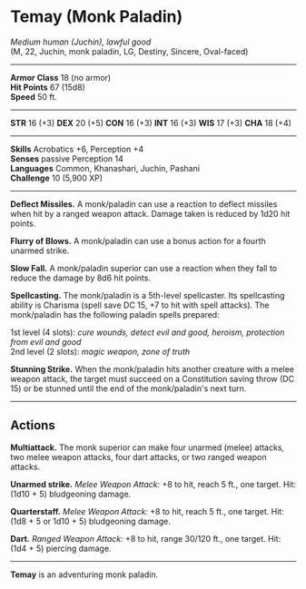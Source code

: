 # Temay (Monk Paladin)

_Medium human (Juchin), lawful good_  
(M, 22, Juchin, monk paladin, LG, Destiny, Sincere, Oval-faced)  

---

**Armor Class** 18 (no armor)  
**Hit Points** 67 (15d8)  
**Speed** 50 ft.  

---

**STR** 16 (+3) **DEX** 20 (+5) **CON** 16 (+3) **INT** 16 (+3) **WIS** 17 (+3) **CHA** 18 (+4)

---

**Skills** Acrobatics +6, Perception +4  
**Senses** passive Perception 14  
**Languages** Common, Khanashari, Juchin, Pashani  
**Challenge** 10 (5,900 XP)  

---

**Deflect Missiles.** A monk/paladin can use a reaction to deflect missiles when hit by a ranged weapon attack. Damage taken is reduced by 1d20 hit points.

**Flurry of Blows.** A monk/paladin can use a bonus action for a fourth unarmed strike.

**Slow Fall.** A monk/paladin superior can use a reaction when they fall to reduce the damage by 8d6 hit points.

**Spellcasting.** The monk/paladin is a 5th-level spellcaster. Its spellcasting ability is Charisma (spell save DC 15, +7 to hit with spell attacks). The monk/paladin has the following paladin spells prepared:

1st level (4 slots): _cure wounds, detect evil and good, heroism, protection from evil and good_  
2nd level (2 slots): _magic weapon, zone of truth_  

**Stunning Strike.** When the monk/paladin hits another creature with a melee weapon attack, the target must succeed on a Constitution saving throw (DC 15) or be stunned until the end of the monk/paladin's next turn.

---

## Actions

**Multiattack.** The monk superior can make four unarmed (melee) attacks, two melee weapon attacks, four dart attacks, or two ranged weapon attacks.

**Unarmed strike.** _Melee Weapon Attack:_ +8 to hit, reach 5 ft., one target. Hit: (1d10 + 5) bludgeoning damage.

**Quarterstaff.** _Melee Weapon Attack:_ +8 to hit, reach 5 ft., one target. Hit: (1d8 + 5 or 1d10 + 5) bludgeoning damage.

**Dart.** _Ranged Weapon Attack:_ +8 to hit, range 30/120 ft., one target. Hit: (1d4 + 5) piercing damage.

---

**Temay** is an adventuring monk paladin.
